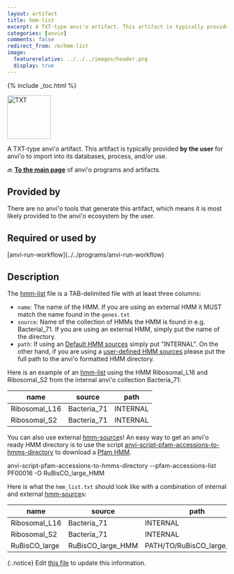 ```yaml
---
layout: artifact
title: hmm-list
excerpt: A TXT-type anvi'o artifact. This artifact is typically provided by the user for anvi'o to import into its databases, process, and/or use.
categories: [anvio]
comments: false
redirect_from: /m/hmm-list
image:
  featurerelative: ../../../images/header.png
  display: true
---
```



{% include _toc.html %}


<img src="../../images/icons/TXT.png" alt="TXT" style="width:100px; border:none" />

A TXT-type anvi'o artifact. This artifact is typically provided **by the user** for anvi'o to import into its databases, process, and/or use.

🔙 **[To the main page](../../)** of anvi'o programs and artifacts.

## Provided by


There are no anvi'o tools that generate this artifact, which means it is most likely provided to the anvi'o ecosystem by the user.


## Required or used by


<p style="text-align: left" markdown="1"><span class="artifact-r">[anvi-run-workflow](../../programs/anvi-run-workflow)</span></p>


## Description

The <span class="artifact-n">[hmm-list](/help/main/artifacts/hmm-list)</span> file is a TAB-delimited file with at least three columns:

* `name`: The name of the HMM. If you are using an external HMM it MUST match the name found in the `genes.txt`
* `source`: Name of the collection of HMMs the HMM is found in e.g. Bacterial_71. If you are using an external HMM, simply put the name of the directory.
* `path`: If using an [Default HMM sources](http://127.0.0.1:4000/help/main/artifacts/hmm-source/#default-hmm-sources) simply put "INTERNAL". On the other hand, if you are using a [user-defined HMM sources](http://127.0.0.1:4000/help/main/artifacts/hmm-source/#user-defined-hmm-sources) please put the full path to the anvi'o formatted HMM directory.

Here is an example of an <span class="artifact-n">[hmm-list](/help/main/artifacts/hmm-list)</span> using the HMM Ribosomal_L16 and Ribosomal_S2 from the internal anvi'o collection Bacteria_71:

| name          | source      | path     |
|---------------|-------------|----------|
| Ribosomal_L16 | Bacteria_71 | INTERNAL |
| Ribosomal_S2  | Bacteria_71 | INTERNAL |

You can also use external <span class="artifact-n">[hmm-source](/help/main/artifacts/hmm-source)</span>s! An easy way to get an anvi'o ready HMM directory is to use the script <span class="artifact-p">[anvi-script-pfam-accessions-to-hmms-directory](/help/main/programs/anvi-script-pfam-accessions-to-hmms-directory)</span> to download a [Pfam HMM](https://pfam.xfam.org/).

<div class="codeblock" markdown="1">
anvi&#45;script&#45;pfam&#45;accessions&#45;to&#45;hmms&#45;directory &#45;&#45;pfam&#45;accessions&#45;list PF00016 &#45;O RuBisCO_large_HMM
</div>

Here is what the `hmm_list.txt` should look like with a combination of internal and external <span class="artifact-n">[hmm-source](/help/main/artifacts/hmm-source)</span>s:  

| name          | source            | path                       |
|---------------|-------------------|----------------------------|
| Ribosomal_L16 | Bacteria_71       | INTERNAL                   |
| Ribosomal_S2  | Bacteria_71       | INTERNAL                   |
| RuBisCO_large | RuBisCO_large_HMM | PATH/TO/RuBisCO_large_HMM/ |

{:.notice}
Edit [this file](https://github.com/merenlab/anvio/tree/master/anvio/docs/artifacts/hmm-list.md) to update this information.

